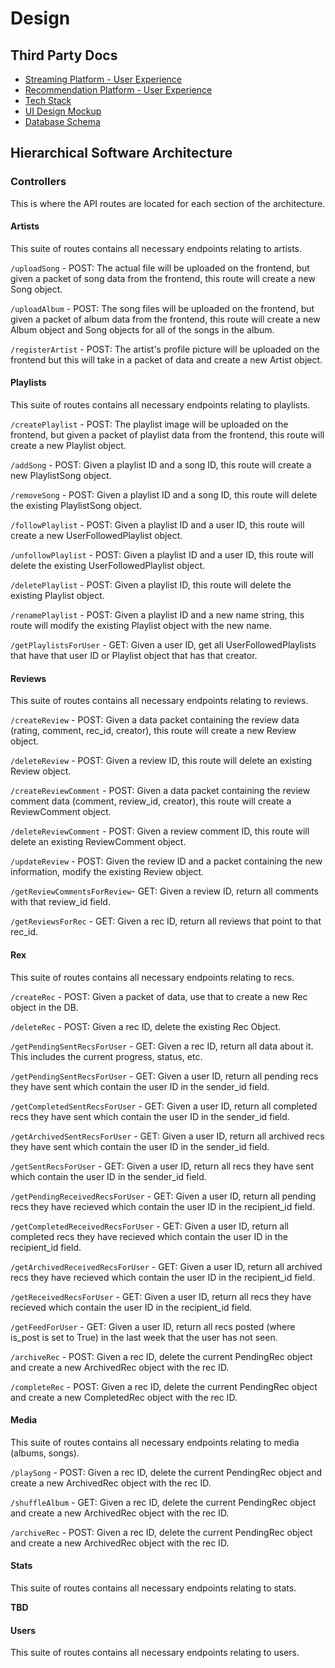 # Design
## Third Party Docs
- [Streaming Platform - User Experience](https://www.canva.com/design/DAGPlP_FNFE/vWbdvy-5S9RQOkFI6-t70A/edit?ui=eyJEIjp7IlQiOnsiQSI6IlBCNkJQMkpZTHJYTERKbDcifX19)
- [Recommendation Platform - User Experience](https://www.canva.com/design/DAGPlP_FNFE/vWbdvy-5S9RQOkFI6-t70A/edit?ui=eyJEIjp7IlQiOnsiQSI6IlBCNkJQMkpZTHJYTERKbDcifX19)
- [Tech Stack](https://www.canva.com/design/DAGPlP_FNFE/vWbdvy-5S9RQOkFI6-t70A/edit?utm_content=DAGPlP_FNFE&utm_campaign=designshare&utm_medium=link2&utm_source=sharebutton)
- [UI Design Mockup](https://www.figma.com/design/mHJN72475lnQldMkDJDw3m/Rex?node-id=0-1&t=bq68f3SmkWenZ1fq-1)
- [Database Schema](https://dbdiagram.io/d/Rex-66d51f08eef7e08f0e604e45)

## Hierarchical Software Architecture

### Controllers

This is where the API routes are located for each section of the architecture.

#### Artists

This suite of routes contains all necessary endpoints relating to artists.

`/uploadSong` - POST: The actual file will be uploaded on the frontend, but given a packet of song data from the frontend, this route will create a new Song object.

`/uploadAlbum` - POST: The song files will be uploaded on the frontend, but given a packet of album data from the frontend, this route will create a new Album object and Song objects for all of the songs in the album.

`/registerArtist` - POST: The artist's profile picture will be uploaded on the frontend but this will take in a packet of data and create a new Artist object.

#### Playlists

This suite of routes contains all necessary endpoints relating to playlists.

`/createPlaylist` - POST: The playlist image will be uploaded on the frontend, but given a packet of playlist data from the frontend, this route will create a new Playlist object.

`/addSong` - POST: Given a playlist ID and a song ID, this route will create a new PlaylistSong object.

`/removeSong` -  POST: Given a playlist ID and a song ID, this route will delete the existing PlaylistSong object.

`/followPlaylist` - POST: Given a playlist ID and a user ID, this route will create a new UserFollowedPlaylist object.

`/unfollowPlaylist` - POST: Given a playlist ID and a user ID, this route will delete the existing UserFollowedPlaylist object.

`/deletePlaylist` - POST: Given a playlist ID, this route will delete the existing Playlist object.

`/renamePlaylist` - POST: Given a playlist ID and a new name string, this route will modify the existing Playlist object with the new name.

`/getPlaylistsForUser` - GET: Given a user ID, get all UserFollowedPlaylists that have that user ID or Playlist object that has that creator.

#### Reviews

This suite of routes contains all necessary endpoints relating to reviews.

`/createReview` - POST: Given a data packet containing the review data (rating, comment, rec_id, creator), this route will create a new Review object.

`/deleteReview` - POST: Given a review ID, this route will delete an existing Review object. 

`/createReviewComment` - POST: Given a data packet containing the review comment data (comment, review_id, creator), this route will create a ReviewComment object. 

`/deleteReviewComment` - POST: Given a review comment ID, this route will delete an existing ReviewComment object. 

`/updateReview` - POST: Given the review ID and a packet containing the new information, modify the existing Review object.

`/getReviewCommentsForReview`- GET: Given a review ID, return all comments with that review_id field.

`/getReviewsForRec` - GET: Given a rec ID, return all reviews that point to that rec_id.

#### Rex

This suite of routes contains all necessary endpoints relating to recs.

`/createRec` - POST: Given a packet of data, use that to create a new Rec object in the DB.

`/deleteRec` - POST: Given a rec ID, delete the existing Rec Object.

`/getPendingSentRecsForUser` - GET: Given a rec ID, return all data about it. This includes the current progress, status, etc.

`/getPendingSentRecsForUser` - GET: Given a user ID, return all pending recs they have sent which contain the user ID in the sender_id field.

`/getCompletedSentRecsForUser` - GET: Given a user ID, return all completed recs they have sent which contain the user ID in the sender_id field.

`/getArchivedSentRecsForUser` - GET: Given a user ID, return all archived recs they have sent which contain the user ID in the sender_id field.

`/getSentRecsForUser` - GET: Given a user ID, return all recs they have sent which contain the user ID in the sender_id field.

`/getPendingReceivedRecsForUser` - GET: Given a user ID, return all pending recs they have recieved which contain the user ID in the recipient_id field.

`/getCompletedReceivedRecsForUser` - GET: Given a user ID, return all completed recs they have recieved which contain the user ID in the recipient_id field.

`/getArchivedReceivedRecsForUser` - GET: Given a user ID, return all archived recs they have recieved which contain the user ID in the recipient_id field.

`/getReceivedRecsForUser` - GET: Given a user ID, return all recs they have recieved which contain the user ID in the recipient_id field.

`/getFeedForUser` - GET: Given a user ID, return all recs posted (where is_post is set to True) in the last week that the user has not seen.

`/archiveRec` - POST: Given a rec ID, delete the current PendingRec object and create a new ArchivedRec object with the rec ID.

`/completeRec` - POST: Given a rec ID, delete the current PendingRec object and create a new CompletedRec object with the rec ID.

#### Media

This suite of routes contains all necessary endpoints relating to media (albums, songs).

`/playSong` - POST: Given a rec ID, delete the current PendingRec object and create a new ArchivedRec object with the rec ID.

`/shuffleAlbum` - GET: Given a rec ID, delete the current PendingRec object and create a new ArchivedRec object with the rec ID.

`/archiveRec` - POST: Given a rec ID, delete the current PendingRec object and create a new ArchivedRec object with the rec ID.


#### Stats

This suite of routes contains all necessary endpoints relating to stats.

**TBD**

#### Users

This suite of routes contains all necessary endpoints relating to users.
